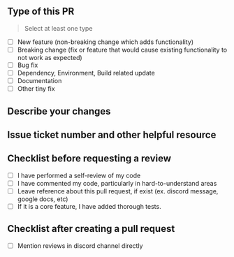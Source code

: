 ## Type of this PR
> Select at least one type
- [ ] New feature (non-breaking change which adds functionality)
- [ ] Breaking change (fix or feature that would cause existing functionality to not work as expected)
- [ ] Bug fix
- [ ] Dependency, Environment, Build related update 
- [ ] Documentation
- [ ] Other tiny fix 

## Describe your changes

## Issue ticket number and other helpful resource

## Checklist before requesting a review
- [ ] I have performed a self-review of my code
- [ ] I have commented my code, particularly in hard-to-understand areas
- [ ] Leave reference about this pull request, if exist (ex. discord message, google docs, etc)
- [ ] If it is a core feature, I have added thorough tests.

## Checklist after creating a pull request
- [ ] Mention reviews in discord channel directly
